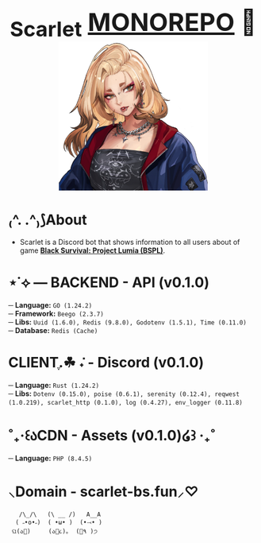 <p align="center">
    <span style="font-size: 50px; font-weight: bold;"><sub>Scarlet</sub> <ins>MONOREPO</ins> 🌹</span><br>
    <img src="./docs/icon.png" alt="log" style="width: 300px;">
</p>

# ₍^. .^₎⟆About
- Scarlet is a Discord bot that shows information to all users about of game **[Black Survival: Project Lumia (BSPL)](https://projectlumia.com/)**.<br> 

# ⋆˙⟡ — BACKEND - API (v0.1.0)
─ **Language:** `GO (1.24.2)`<br>
─ **Framework:** `Beego (2.3.7)`<br>
─ **Libs:** `Uuid (1.6.0), Redis (9.8.0), Godotenv (1.5.1), Time (0.11.0)`<br>
─ **Database:** `Redis (Cache)`

# CLIENTִֶ.☘︎ ݁˖ - Discord (v0.1.0)
─ **Language:** `Rust (1.24.2)`<br>
─ **Libs:** `Dotenv (0.15.0), poise (0.6.1), serenity (0.12.4), reqwest (1.0.219), scarlet_http (0.1.0), log (0.4.27), env_logger (0.11.8)`<br>

# ˚₊‧꒰აCDN - Assets (v0.1.0)໒꒱ ‧₊˚
─ **Language:** `PHP (8.4.5)`<br>

# ⸜Domain - scarlet-bs.fun⸝♡

```
   /\_/\   (\ __ /)   A__A
  ( ˶•o•˶)  ( •ω• )  (•⤙• )
 ଘ(ა🍱)     (ა🍙૮)｡  (🍜٩ )੭
```